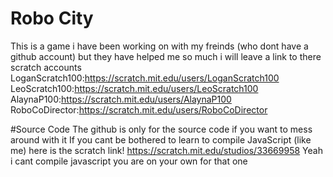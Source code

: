 # Robo City
This is a game i have been working on with my freinds (who dont have a github account) but they have helped me so much i will leave a link to there scratch accounts
LoganScratch100:https://scratch.mit.edu/users/LoganScratch100
LeoScratch100:https://scratch.mit.edu/users/LeoScratch100
AlaynaP100:https://scratch.mit.edu/users/AlaynaP100
RoboCoDirector:https://scratch.mit.edu/users/RoboCoDirector

#Source Code
The github is only for the source code if you want to mess around with it 
If you cant be bothered to learn to compile JavaScript (like me) here is the scratch link! https://scratch.mit.edu/studios/33669958
Yeah i cant compile javascript you are on your own for that one
